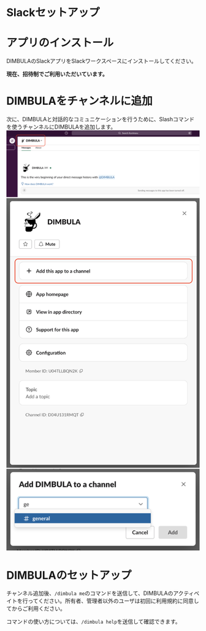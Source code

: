 # Slackセットアップ

# アプリのインストール
DIMBULAのSlackアプリをSlackワークスペースにインストールしてください。

<!--
<a href="https://slack.com/oauth/v2/authorize?client_id=2434429732679.4945997903222&scope=chat:write,commands,users:read&user_scope="><img alt="Add to Slack" height="40" width="139" src="https://platform.slack-edge.com/img/add_to_slack.png" srcSet="https://platform.slack-edge.com/img/add_to_slack.png 1x, https://platform.slack-edge.com/img/add_to_slack@2x.png 2x" /></a>
-->

**現在、招待制でご利用いただいています。**

# DIMBULAをチャンネルに追加
次に、DIMBULAと対話的なコミュニケーションを行うために、Slashコマンドを使うチャンネルにDIMBULAを追加します。
![dimbula_required_admin.png](../../../assets/image/dimbula_add_channel1.png)
![dimbula_required_admin.png](../../../assets/image/dimbula_add_channel2.png)
![dimbula_required_admin.png](../../../assets/image/dimbula_add_channel3.png)

# DIMBULAのセットアップ
チャンネル追加後、`/dimbula me`のコマンドを送信して、DIMBULAのアクティベイトを行ってください。所有者、管理者以外のユーザは初回に利用規約に同意してからご利用ください。

コマンドの使い方については、`/dimbula help`を送信して確認できます。
